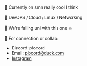 <br>  🥂 Currently on smn really cool I think </br>
<br>  📰 DevOPS / Cloud / Linux / Networking </br>
<br>  📎 We're failing uni with this one 🔥 </br>
<br>  💌 For connection or collab: </br>

- Discord: plocord
- Email: plocord@duck.com
- [Instagram](https://instagram.com/13hfi)

